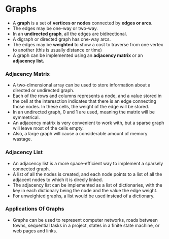 # Graphs
- A **graph** is a set of **vertices or nodes** connected by **edges or arcs**.
- The edges may be one-way or two-way.
- In an **undirected graph**, all the edges are bidirectional.
- A digraph or directed graph has one-way arcs.
- The edges may be **weighted** to show a cost to traverse from one vertex to another (this is usually distance or time)
- A graph can be implemented using an **adjacency matrix** or an **adjacency list.**

### Adjacency Matrix
- A two-dimensional array can be used to store information about a directed or undirected graph.
- Each of the rows and columns represents a node, and a value stored in the cell at the interesction indicates that there is an edge connecting those nodes. In these cells, the weight of the edge will be stored.
- In an undirected graph, 0 and 1 are used, meaning the matrix will be symmetrical.
- An adjacency matrix is very convenient to work with, but a sparse graph will leave most of the cells empty.
- Also, a large graph will cause a considerable amount of memory wastage.

### Adjacency List
- An adjacency list is a more space-efficient way to implement a sparsely connected graph.
- A list of all the nodes is created, and each node points to a list of all the adjacent nodes to which it is direcly linked.
- The adjacency list can be implemented as a list of dictionaries, with the key in each dictionary being the node and the value the edge weight.
- For unweighted graphs, a list would be used instead of a dictionary.

### Applications Of Graphs
- Graphs can be used to represent computer networks, roads between towns, sequential tasks in a project, states in a finite state machine, or web pages and links.

